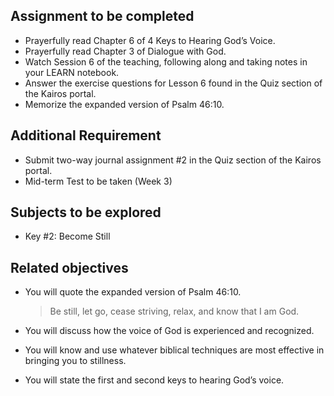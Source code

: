 ---
---

## Assignment to be completed

- Prayerfully read Chapter 6 of 4 Keys to Hearing God’s Voice.
- Prayerfully read Chapter 3 of Dialogue with God.
- Watch Session 6 of the teaching, following along and taking notes in your LEARN notebook.
- Answer the exercise questions for Lesson 6 found in the Quiz section of the Kairos portal.
- Memorize the expanded version of Psalm 46:10.

## Additional Requirement

- Submit two-way journal assignment #2 in the Quiz section of the Kairos portal.
- Mid-term Test to be taken (Week 3)

## Subjects to be explored

- Key #2: Become Still

## Related objectives

- You will quote the expanded version of Psalm 46:10.
  > Be still, let go, cease striving, relax, and know that I am God.

- You will discuss how the voice of God is experienced and recognized.
- You will know and use whatever biblical techniques are most effective in bringing you to stillness.
- You will state the first and second keys to hearing God’s voice.

